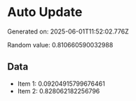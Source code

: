 # Auto Update

Generated on: 2025-06-01T11:52:02.776Z

Random value: 0.810660590032988

## Data

- Item 1: 0.09204915799676461
- Item 2: 0.828062182256796